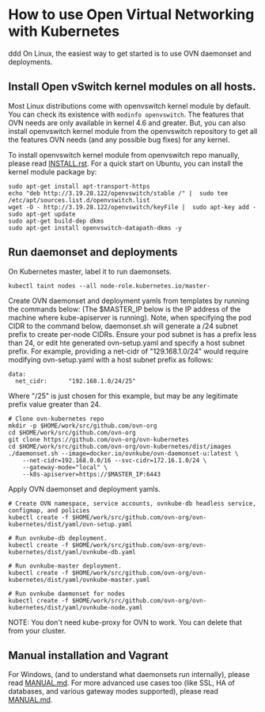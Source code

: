 # How to use Open Virtual Networking with Kubernetes

ddd
On Linux, the easiest way to get started is to use OVN daemonset and deployments.

## Install Open vSwitch kernel modules on all hosts.

Most Linux distributions come with openvswitch kernel module by default.  You
can check its existence with `modinfo openvswitch`.  The features that OVN
needs are only available in kernel 4.6 and greater. But, you can also install
openvswitch kernel module from the openvswitch repository to get all the
features OVN needs (and any possible bug fixes) for any kernel.

To install openvswitch kernel module from openvswitch repo manually, please
read [INSTALL.rst].  For a quick start on Ubuntu,  you can install
the kernel module package by:

```
sudo apt-get install apt-transport-https
echo "deb http://3.19.28.122/openvswitch/stable /" |  sudo tee /etc/apt/sources.list.d/openvswitch.list
wget -O - http://3.19.28.122/openvswitch/keyFile |  sudo apt-key add -
sudo apt-get update
sudo apt-get build-dep dkms
sudo apt-get install openvswitch-datapath-dkms -y
```

## Run daemonset and deployments

On Kubernetes master, label it to run daemonsets.

```
kubectl taint nodes --all node-role.kubernetes.io/master-
```

Create OVN daemonset and deployment yamls from templates by running the commands below:
(The $MASTER_IP below is the IP address of the machine where kube-apiserver is
running). Note, when specifying the pod CIDR to the command below, daemonset.sh will
generate a /24 subnet prefix to create per-node CIDRs. Ensure your pod subnet is has a
prefix less than 24, or edit hte  generated ovn-setup.yaml and specify a host subnet
prefix. For example, providing a net-cidr of "129.168.1.0/24" would require modifying
ovn-setup.yaml with a host subnet prefix as follows:

```
data:
  net_cidr:      "192.168.1.0/24/25"
```

Where "/25" is just chosen for this example, but may be any legitimate prefix value greater
than 24.

```
# Clone ovn-kubernetes repo
mkdir -p $HOME/work/src/github.com/ovn-org
cd $HOME/work/src/github.com/ovn-org
git clone https://github.com/ovn-org/ovn-kubernetes
cd $HOME/work/src/github.com/ovn-org/ovn-kubernetes/dist/images
./daemonset.sh --image=docker.io/ovnkube/ovn-daemonset-u:latest \
    --net-cidr=192.168.0.0/16 --svc-cidr=172.16.1.0/24 \
    --gateway-mode="local" \
    --k8s-apiserver=https://$MASTER_IP:6443
```

Apply OVN daemonset and deployment yamls.

```
# Create OVN namespace, service accounts, ovnkube-db headless service, configmap, and policies
kubectl create -f $HOME/work/src/github.com/ovn-org/ovn-kubernetes/dist/yaml/ovn-setup.yaml

# Run ovnkube-db deployment.
kubectl create -f $HOME/work/src/github.com/ovn-org/ovn-kubernetes/dist/yaml/ovnkube-db.yaml

# Run ovnkube-master deployment.
kubectl create -f $HOME/work/src/github.com/ovn-org/ovn-kubernetes/dist/yaml/ovnkube-master.yaml

# Run ovnkube daemonset for nodes
kubectl create -f $HOME/work/src/github.com/ovn-org/ovn-kubernetes/dist/yaml/ovnkube-node.yaml
```

NOTE: You don't need kube-proxy for OVN to work. You can delete that from your
cluster.

## Manual installation and Vagrant

For Windows, (and to understand what daemonsets run internally), please read
[MANUAL.md].  For more advanced use cases too (like SSL, HA of databases, and various
gateway modes supported), please read [MANUAL.md].

[INSTALL.rst]: http://docs.openvswitch.org/en/latest/intro/install
[MANUAL.md]: README_MANUAL.md
